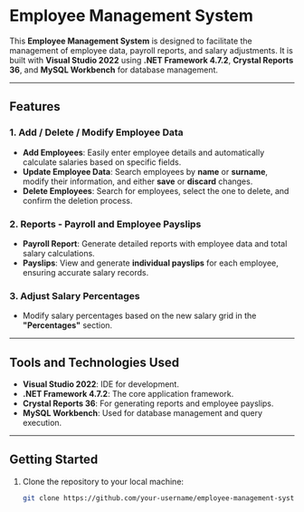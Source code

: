 # Employee Management System

This **Employee Management System** is designed to facilitate the management of employee data, payroll reports, and salary adjustments. It is built with **Visual Studio 2022** using **.NET Framework 4.7.2**, **Crystal Reports 36**, and **MySQL Workbench** for database management.

---

## Features

### 1. **Add / Delete / Modify Employee Data**
- **Add Employees**: Easily enter employee details and automatically calculate salaries based on specific fields.
- **Update Employee Data**: Search employees by **name** or **surname**, modify their information, and either **save** or **discard** changes.
- **Delete Employees**: Search for employees, select the one to delete, and confirm the deletion process.

### 2. **Reports - Payroll and Employee Payslips**
- **Payroll Report**: Generate detailed reports with employee data and total salary calculations.
- **Payslips**: View and generate **individual payslips** for each employee, ensuring accurate salary records.

### 3. **Adjust Salary Percentages**
- Modify salary percentages based on the new salary grid in the **"Percentages"** section.

---

## Tools and Technologies Used

- **Visual Studio 2022**: IDE for development.
- **.NET Framework 4.7.2**: The core application framework.
- **Crystal Reports 36**: For generating reports and employee payslips.
- **MySQL Workbench**: Used for database management and query execution.

---

## Getting Started

1. Clone the repository to your local machine:
   ```bash
   git clone https://github.com/your-username/employee-management-system.git
